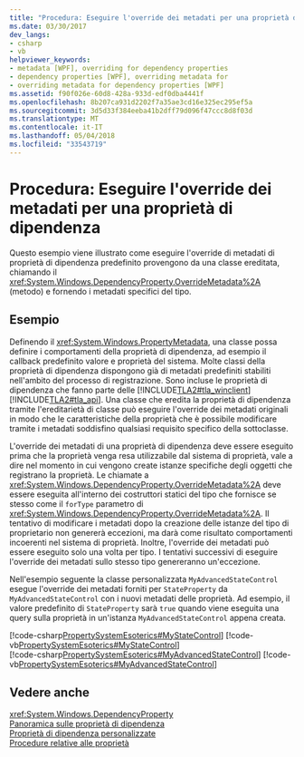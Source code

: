 ```yaml
---
title: "Procedura: Eseguire l'override dei metadati per una proprietà di dipendenza"
ms.date: 03/30/2017
dev_langs:
- csharp
- vb
helpviewer_keywords:
- metadata [WPF], overriding for dependency properties
- dependency properties [WPF], overriding metadata for
- overriding metadata for dependency properties [WPF]
ms.assetid: f90f026e-60d8-428a-933d-edf0dba4441f
ms.openlocfilehash: 8b207ca931d2202f7a35ae3cd16e325ec295ef5a
ms.sourcegitcommit: 3d5d33f384eeba41b2dff79d096f47ccc8d8f03d
ms.translationtype: MT
ms.contentlocale: it-IT
ms.lasthandoff: 05/04/2018
ms.locfileid: "33543719"
---
```

# <a name="how-to-override-metadata-for-a-dependency-property"></a>Procedura: Eseguire l'override dei metadati per una proprietà di dipendenza
Questo esempio viene illustrato come eseguire l'override di metadati di proprietà di dipendenza predefinito provengono da una classe ereditata, chiamando il <xref:System.Windows.DependencyProperty.OverrideMetadata%2A> (metodo) e fornendo i metadati specifici del tipo.  
  
## <a name="example"></a>Esempio  
 Definendo il <xref:System.Windows.PropertyMetadata>, una classe possa definire i comportamenti della proprietà di dipendenza, ad esempio il callback predefinito valore e proprietà del sistema. Molte classi della proprietà di dipendenza dispongono già di metadati predefiniti stabiliti nell'ambito del processo di registrazione. Sono incluse le proprietà di dipendenza che fanno parte delle [!INCLUDE[TLA2#tla_winclient](../../../../includes/tla2sharptla-winclient-md.md)] [!INCLUDE[TLA2#tla_api](../../../../includes/tla2sharptla-api-md.md)]. Una classe che eredita la proprietà di dipendenza tramite l'ereditarietà di classe può eseguire l'override dei metadati originali in modo che le caratteristiche della proprietà che è possibile modificare tramite i metadati soddisfino qualsiasi requisito specifico della sottoclasse.  
  
 L'override dei metadati di una proprietà di dipendenza deve essere eseguito prima che la proprietà venga resa utilizzabile dal sistema di proprietà, vale a dire nel momento in cui vengono create istanze specifiche degli oggetti che registrano la proprietà. Le chiamate a <xref:System.Windows.DependencyProperty.OverrideMetadata%2A> deve essere eseguita all'interno dei costruttori statici del tipo che fornisce se stesso come il `forType` parametro di <xref:System.Windows.DependencyProperty.OverrideMetadata%2A>. Il tentativo di modificare i metadati dopo la creazione delle istanze del tipo di proprietario non genererà eccezioni, ma darà come risultato comportamenti incoerenti nel sistema di proprietà. Inoltre, l'override dei metadati può essere eseguito solo una volta per tipo. I tentativi successivi di eseguire l'override dei metadati sullo stesso tipo genereranno un'eccezione.  
  
 Nell'esempio seguente la classe personalizzata `MyAdvancedStateControl` esegue l'override dei metadati forniti per `StateProperty` da `MyAdvancedStateControl` con i nuovi metadati delle proprietà. Ad esempio, il valore predefinito di `StateProperty` sarà `true` quando viene eseguita una query sulla proprietà in un'istanza `MyAdvancedStateControl` appena creata.  
  
 [!code-csharp[PropertySystemEsoterics#MyStateControl](../../../../samples/snippets/csharp/VS_Snippets_Wpf/PropertySystemEsoterics/CSharp/SDKSampleLibrary/class1.cs#mystatecontrol)]
 [!code-vb[PropertySystemEsoterics#MyStateControl](../../../../samples/snippets/visualbasic/VS_Snippets_Wpf/PropertySystemEsoterics/visualbasic/sdksamplelibrary/class1.vb#mystatecontrol)]  
[!code-csharp[PropertySystemEsoterics#MyAdvancedStateControl](../../../../samples/snippets/csharp/VS_Snippets_Wpf/PropertySystemEsoterics/CSharp/SDKSampleLibrary/class1.cs#myadvancedstatecontrol)]
[!code-vb[PropertySystemEsoterics#MyAdvancedStateControl](../../../../samples/snippets/visualbasic/VS_Snippets_Wpf/PropertySystemEsoterics/visualbasic/sdksamplelibrary/class1.vb#myadvancedstatecontrol)]  
  
## <a name="see-also"></a>Vedere anche  
 <xref:System.Windows.DependencyProperty>  
 [Panoramica sulle proprietà di dipendenza](../../../../docs/framework/wpf/advanced/dependency-properties-overview.md)  
 [Proprietà di dipendenza personalizzate](../../../../docs/framework/wpf/advanced/custom-dependency-properties.md)  
 [Procedure relative alle proprietà](../../../../docs/framework/wpf/advanced/properties-how-to-topics.md)
